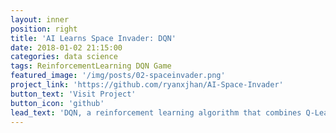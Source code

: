 ```yaml
---
layout: inner
position: right
title: 'AI Learns Space Invader: DQN'
date: 2018-01-02 21:15:00
categories: data science
tags: ReinforcementLearning DQN Game
featured_image: '/img/posts/02-spaceinvader.png'
project_link: 'https://github.com/ryanxjhan/AI-Space-Invader'
button_text: 'Visit Project'
button_icon: 'github'
lead_text: 'DQN, a reinforcement learning algorithm that combines Q-Learning with deep neural networks, is used to teach AI how to play space invader.'
---
```


